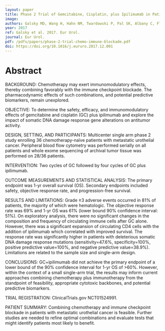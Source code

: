 ```yaml
---
layout: paper
title: Phase 2 Trial of Gemcitabine, Cisplatin, plus Ipilimumab in Patients with Metastatic Urothelial Cancer and Impact of DNA Damage Response Gene Mutations on Outcomes.
image: 
authors: Galsky MD, Wang H, Hahn NM, Twardowski P, Pal SK, Albany C, Fleming MT, Starodub A, Hauke RJ, Yu M, Zhao Q, Sonpavde G, Donovan MJ, Patel VG, Sfakianos JP, Domingo-Domenech J, Oh WK Akers N, Losic B, Gnjatic S, Schadt EE, Chen R, Kim-Schulze S, Bhardwaj N, Uzilov AV.
year: 2017
ref: Galsky et al. 2017. Eur Urol.
journal: Eur Urol.
pdf: /pdfs/papers/phase-2-trial-chemo-immune-blockade.pdf
doi: https://doi.org/10.1016/j.eururo.2017.12.001 
---
```


# Abstract

BACKGROUND: Chemotherapy may exert immunomodulatory effects, thereby combining favorably with the immune checkpoint blockade. The pharmacodynamic effects of such combinations, and potential predictive biomarkers, remain unexplored.

OBJECTIVE: To determine the safety, efficacy, and immunomodulatory effects of gemcitabine and cisplatin (GC) plus ipilimumab and explore the impact of somatic DNA damage response gene alterations on antitumor activity.

DESIGN, SETTING, AND PARTICIPANTS: Multicenter single arm phase 2 study enrolling 36 chemotherapy-naïve patients with metastatic urothelial cancer. Peripheral blood flow cytometry was performed serially on all patients and whole exome sequencing of archival tumor tissue was performed on 28/36 patients.

INTERVENTION: Two cycles of GC followed by four cycles of GC plus ipilimumab.

OUTCOME MEASUREMENTS AND STATISTICAL ANALYSIS: The primary endpoint was 1-yr overall survival (OS). Secondary endpoints included safety, objective response rate, and progression-free survival.

RESULTS AND LIMITATIONS: Grade ≥3 adverse events occurred in 81% of patients, the majority of which were hematologic. The objective response rate was 69% and 1-yr OS was 61% (lower bound 90% confidence interval: 51%). On exploratory analysis, there were no significant changes in the composition and frequency of circulating immune cells after GC alone. However, there was a significant expansion of circulating CD4 cells with the addition of ipilimumab which correlated with improved survival. The response rate was significantly higher in patients with deleterious somatic DNA damage response mutations (sensitivity=47.6%, specificity=100%, positive predictive value=100%, and negative predictive value=38.9%). Limitations are related to the sample size and single-arm design.

CONCLUSIONS: GC+ipilimumab did not achieve the primary endpoint of a lower bound of the 90% confidence interval for 1-yr OS of >60%. However, within the context of a small single-arm trial, the results may inform current approaches combining chemotherapy plus immunotherapy from the standpoint of feasibility, appropriate cytotoxic backbones, and potential predictive biomarkers.

TRIAL REGISTRATION: ClinicalTrials.gov NCT01524991.

PATIENT SUMMARY: Combining chemotherapy and immune checkpoint blockade in patients with metastatic urothelial cancer is feasible. Further studies are needed to refine optimal combinations and evaluate tests that might identify patients most likely to benefit.